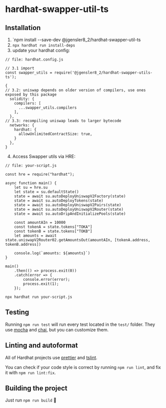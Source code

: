 # hardhat-swapper-util-ts

## Installation

1. `npm install --save-dev @jgensler8_2/hardhat-swapper-util-ts
2. `npx hardhat run install-deps`
3. update your hardhat config:

```
// file: hardhat.config.js

// 3.1 import 
const swapper_utils = require('@jgensler8_2/hardhat-swapper-utils-ts');

{
// 3.2: uniswap depends on older version of compilers, use ones exposed by this package
  solidity: {
    compilers: [
      ...swapper_utils.compilers
    ],
  },
// 3.3: recompiling uniswap leads to larger bytecode
  networks: {
    hardhat: {
      allowUnlimitedContractSize: true,
    }
  },
}
```

4. Access Swapper utils via HRE:

```
// file: your-script.js

const hre = require("hardhat");

async function main() {
    let su = hre.su
    let state = su.defaultState()
    state = await su.autoDeployUniswapV2Factory(state)
    state = await su.autoDeployTokens(state)
    state = await su.autoDeployUniswapV2Pairs(state)
    state = await su.autoDeployUniswapV2Router(state)
    state = await su.autoDripAndInitializePools(state)

    const amountAIn = 10000
    const tokenA = state.tokens["TOKA"]
    const tokenB = state.tokens["TOKB"]
    let amounts = await state.uniswapV2Router02.getAmountsOut(amountAIn, [tokenA.address, tokenB.address])

    console.log(`amounts: ${amounts}`)
}

main()
    .then(() => process.exit(0))
    .catch(error => {
        console.error(error);
        process.exit(1);
    });
```

```
npx hardhat run your-script.js
```

## Testing

Running `npm run test` will run every test located in the `test/` folder. They
use [mocha](https://mochajs.org) and [chai](https://www.chaijs.com/),
but you can customize them.

## Linting and autoformat

All of Hardhat projects use [prettier](https://prettier.io/) and
[tslint](https://palantir.github.io/tslint/).

You can check if your code style is correct by running `npm run lint`, and fix
it with `npm run lint:fix`.

## Building the project

Just run `npm run build` ️👷

